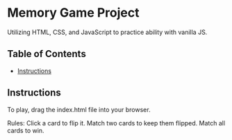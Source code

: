 # Memory Game Project

Utilizing HTML, CSS, and JavaScript to practice ability with vanilla JS.

## Table of Contents

* [Instructions](#instructions)

## Instructions

To play, drag the index.html file into your browser.

Rules: Click a card to flip it.  Match two cards to keep them flipped.  Match all cards to win.

